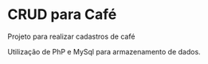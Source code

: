# CRUD para Café
Projeto para realizar cadastros de café 

Utilização de PhP e MySql para armazenamento de dados.